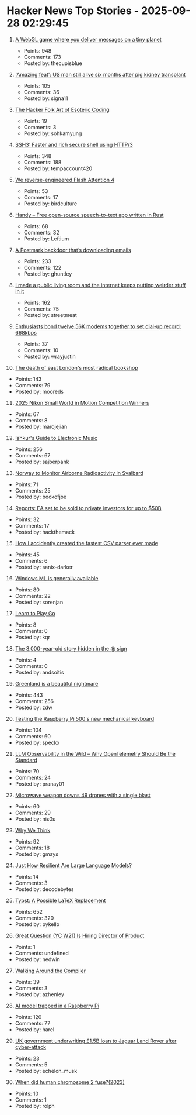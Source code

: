 # Hacker News Top Stories - 2025-09-28 02:29:45

1. [A WebGL game where you deliver messages on a tiny planet](https://messenger.abeto.co/)
   - Points: 948
   - Comments: 173
   - Posted by: thecupisblue

2. ['Amazing feat': US man still alive six months after pig kidney transplant](https://www.nature.com/articles/d41586-025-02851-w)
   - Points: 105
   - Comments: 36
   - Posted by: signa11

3. [The Hacker Folk Art of Esoteric Coding](https://thereader.mitpress.mit.edu/the-hacker-folk-art-of-esoteric-coding/)
   - Points: 19
   - Comments: 3
   - Posted by: sohkamyung

4. [SSH3: Faster and rich secure shell using HTTP/3](https://github.com/francoismichel/ssh3)
   - Points: 348
   - Comments: 188
   - Posted by: tempaccount420

5. [We reverse-engineered Flash Attention 4](https://modal.com/blog/reverse-engineer-flash-attention-4)
   - Points: 53
   - Comments: 17
   - Posted by: birdculture

6. [Handy – Free open-source speech-to-text app written in Rust](https://handy.computer/)
   - Points: 68
   - Comments: 32
   - Posted by: Leftium

7. [A Postmark backdoor that’s downloading emails](https://www.koi.security/blog/postmark-mcp-npm-malicious-backdoor-email-theft)
   - Points: 233
   - Comments: 122
   - Posted by: ghuntley

8. [I made a public living room and the internet keeps putting weirder stuff in it](https://www.theroom.lol)
   - Points: 162
   - Comments: 75
   - Posted by: streetmeat

9. [Enthusiasts bond twelve 56K modems together to set dial-up record: 668kbps](https://www.tomshardware.com/networking/enthusiasts-bond-twelve-56k-dial-up-modems-together-to-set-dial-up-broadband-records-a-dozen-screeching-boxes-achieve-record-668-kbps-download-speeds)
   - Points: 37
   - Comments: 10
   - Posted by: wrayjustin

10. [The death of east London's most radical bookshop](https://www.the-londoner.co.uk/scarlett-letters-closure-left-wing-bookshop/)
   - Points: 143
   - Comments: 79
   - Posted by: mooreds

11. [2025 Nikon Small World in Motion Competition Winners](https://www.nikonsmallworld.com/galleries/2025-small-world-in-motion-competition)
   - Points: 67
   - Comments: 8
   - Posted by: marojejian

12. [Ishkur's Guide to Electronic Music](http://music.ishkur.com/)
   - Points: 256
   - Comments: 67
   - Posted by: sajberpank

13. [Norway to Monitor Airborne Radioactivity in Svalbard](https://www.highnorthnews.com/en/norway-monitor-airborne-radioactivity-svalbard)
   - Points: 71
   - Comments: 25
   - Posted by: bookofjoe

14. [Reports: EA set to be sold to private investors for up to $50B](https://arstechnica.com/gaming/2025/09/reports-ea-set-to-be-sold-to-private-investors-for-up-to-50-billion/)
   - Points: 32
   - Comments: 17
   - Posted by: hackthemack

15. [How I accidently created the fastest CSV parser ever made](https://sanixdk.xyz/blogs/how-i-accidentally-created-the-fastest-csv-parser-ever-made)
   - Points: 45
   - Comments: 6
   - Posted by: sanix-darker

16. [Windows ML is generally available](https://blogs.windows.com/windowsdeveloper/2025/09/23/windows-ml-is-generally-available-empowering-developers-to-scale-local-ai-across-windows-devices/)
   - Points: 80
   - Comments: 22
   - Posted by: sorenjan

17. [Learn to Play Go](https://online-go.com/learn-to-play-go)
   - Points: 8
   - Comments: 0
   - Posted by: kqr

18. [The 3,000-year-old story hidden in the @ sign](https://www.bbc.com/future/article/20250923-the-3000-year-old-story-hidden-in-your-keyboard)
   - Points: 4
   - Comments: 0
   - Posted by: andsoitis

19. [Greenland is a beautiful nightmare](https://matduggan.com/greenland-is-a-beautiful-nightmare/)
   - Points: 443
   - Comments: 256
   - Posted by: zdw

20. [Testing the Raspberry Pi 500's new mechanical keyboard](https://www.jeffgeerling.com/blog/2025/testing-raspberry-pi-500s-new-mechanical-keyboard)
   - Points: 104
   - Comments: 60
   - Posted by: speckx

21. [LLM Observability in the Wild – Why OpenTelemetry Should Be the Standard](https://signoz.io/blog/llm-observability-opentelemetry/)
   - Points: 70
   - Comments: 24
   - Posted by: pranay01

22. [Microwave weapon downs 49 drones with a single blast](https://newatlas.com/military/microwave-beam-anti-drone-weapon/)
   - Points: 60
   - Comments: 29
   - Posted by: nis0s

23. [Why We Think](https://lilianweng.github.io/posts/2025-05-01-thinking/)
   - Points: 92
   - Comments: 18
   - Posted by: gmays

24. [Just How Resilient Are Large Language Models?](https://www.rdrocket.com/blog/just-how-resilient-are-large-language-models)
   - Points: 14
   - Comments: 3
   - Posted by: decodebytes

25. [Typst: A Possible LaTeX Replacement](https://lwn.net/Articles/1037577/)
   - Points: 652
   - Comments: 320
   - Posted by: pykello

26. [Great Question (YC W21) Is Hiring Director of Product](https://www.ycombinator.com/companies/great-question/jobs/9crdslU-director-of-product)
   - Points: 1
   - Comments: undefined
   - Posted by: nedwin

27. [Walking Around the Compiler](https://bernsteinbear.com/blog/walking-around/)
   - Points: 39
   - Comments: 3
   - Posted by: azhenley

28. [AI model trapped in a Raspberry Pi](https://blog.adafruit.com/2025/09/26/ai-model-trapped-in-raspberry-pi-piday-raspberrypi/)
   - Points: 120
   - Comments: 77
   - Posted by: harel

29. [UK government underwriting £1.5B loan to Jaguar Land Rover after cyber-attack](https://www.theguardian.com/business/2025/sep/27/jaguar-land-rover-plans-to-restart-engine-manufacturing-in-early-october-report-says)
   - Points: 23
   - Comments: 5
   - Posted by: echelon_musk

30. [When did human chromosome 2 fuse?(2023)](https://www.johnhawks.net/p/when-did-human-chromosome-2-fuse)
   - Points: 10
   - Comments: 1
   - Posted by: rolph


